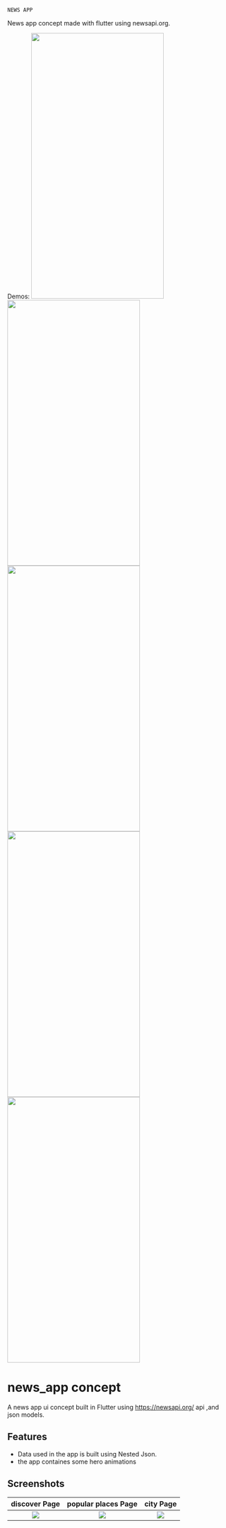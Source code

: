                                                                            NEWS APP

News app concept made with flutter using newsapi.org.

Demos:
<img src="https://user-images.githubusercontent.com/56259590/194857466-265b7f0f-d99f-4a91-9356-1c9b5c537b3e.jpg" width="300" height="600">
<img src="https://user-images.githubusercontent.com/56259590/194857512-96f9c5b8-718a-4213-9cf2-d294894bc291.jpg" width="300" height="600">
<img src="https://user-images.githubusercontent.com/56259590/194857548-496fcc77-8352-45b1-b409-3ac9b199bf0d.jpg" width="300" height="600">
<img src="https://user-images.githubusercontent.com/56259590/194857486-a2ba209c-1373-4ee9-bd37-07d69ed87fea.jpg" width="300" height="600">
<img src="https://user-images.githubusercontent.com/56259590/194857532-1c5f60b8-6fc0-4267-86b1-46dd260e9ce5.jpg" width="300" height="600">


# news_app concept
A news app  ui concept built in Flutter using https://newsapi.org/ api ,and json models.

## Features
* Data used in the app is built using Nested Json.
* the app containes some hero animations

## Screenshots

discover Page              |  popular places Page     | city Page             
:-------------------------:|:-------------------------:|:-------------------------:
![](https://user-images.githubusercontent.com/56259590/194857466-265b7f0f-d99f-4a91-9356-1c9b5c537b3e.jpg)|![](https://user-images.githubusercontent.com/56259590/202838304-5cfbe4ac-4174-4740-9dbf-78cd1a3084a2.jpeg)|![](https://user-images.githubusercontent.com/56259590/202838338-6e3a71ca-9570-474a-9d84-8b6609e15915.jpeg)|



